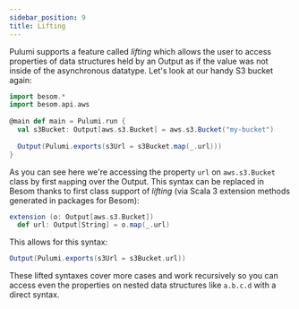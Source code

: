 ```yaml
---
sidebar_position: 9
title: Lifting
---
```


Pulumi supports a feature called _lifting_ which allows the user to access properties of data structures held by an Output as if the value was not inside of the asynchronous datatype. Let's look at our handy S3 bucket again:
```scala
import besom.*
import besom.api.aws
​
@main def main = Pulumi.run {
  val s3Bucket: Output[aws.s3.Bucket] = aws.s3.Bucket("my-bucket")
​
  Output(Pulumi.exports(s3Url = s3Bucket.map(_.url)))
}
```
As you can see here we're accessing the property `url` on `aws.s3.Bucket` class by first `map`ping over the Output. This syntax can be replaced in Besom thanks to first class support of _lifting_ (via Scala 3 extension methods generated in packages for Besom):
```scala
extension (o: Output[aws.s3.Bucket])
  def url: Output[String] = o.map(_.url) 
```
This allows for this syntax:
```scala
Output(Pulumi.exports(s3Url = s3Bucket.url))
```
These lifted syntaxes cover more cases and work recursively so you can access even the properties on nested data structures like `a.b.c.d` with a direct syntax.
